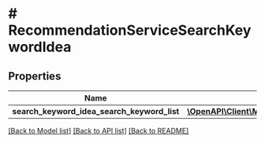 # # RecommendationServiceSearchKeywordIdea

## Properties

Name | Type | Description | Notes
------------ | ------------- | ------------- | -------------
**search_keyword_idea_search_keyword_list** | [**\OpenAPI\Client\Model\RecommendationServiceSearchKeywordIdeaSearchKeywordList[]**](RecommendationServiceSearchKeywordIdeaSearchKeywordList.md) |  | [optional]

[[Back to Model list]](../../README.md#models) [[Back to API list]](../../README.md#endpoints) [[Back to README]](../../README.md)
